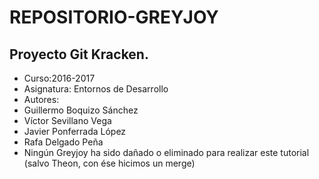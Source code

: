 # REPOSITORIO-GREYJOY

## Proyecto Git Kracken.
* Curso:2016-2017  
* Asignatura: Entornos de Desarrollo 
* Autores: 
* Guillermo Boquizo Sánchez
* Víctor Sevillano Vega
* Javier Ponferrada López
* Rafa Delgado Peña   
* Ningún Greyjoy ha sido dañado o eliminado para realizar este tutorial (salvo Theon, con ése hicimos un merge)